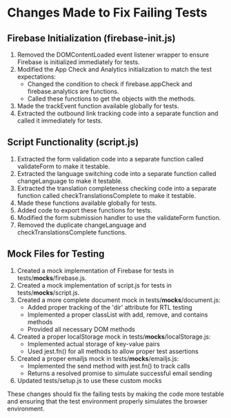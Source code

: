 # Changes Made to Fix Failing Tests

## Firebase Initialization (firebase-init.js)

1. Removed the DOMContentLoaded event listener wrapper to ensure Firebase is initialized immediately for tests.
2. Modified the App Check and Analytics initialization to match the test expectations:
   - Changed the condition to check if firebase.appCheck and firebase.analytics are functions.
   - Called these functions to get the objects with the methods.
3. Made the trackEvent function available globally for tests.
4. Extracted the outbound link tracking code into a separate function and called it immediately for tests.

## Script Functionality (script.js)

1. Extracted the form validation code into a separate function called validateForm to make it testable.
2. Extracted the language switching code into a separate function called changeLanguage to make it testable.
3. Extracted the translation completeness checking code into a separate function called checkTranslationsComplete to make it testable.
4. Made these functions available globally for tests.
5. Added code to export these functions for tests.
6. Modified the form submission handler to use the validateForm function.
7. Removed the duplicate changeLanguage and checkTranslationsComplete functions.

## Mock Files for Testing

1. Created a mock implementation of Firebase for tests in tests/__mocks__/firebase.js.
2. Created a mock implementation of script.js for tests in tests/__mocks__/script.js.
3. Created a more complete document mock in tests/__mocks__/document.js:
   - Added proper tracking of the 'dir' attribute for RTL testing
   - Implemented a proper classList with add, remove, and contains methods
   - Provided all necessary DOM methods
4. Created a proper localStorage mock in tests/__mocks__/localStorage.js:
   - Implemented actual storage of key-value pairs
   - Used jest.fn() for all methods to allow proper test assertions
5. Created a proper emailjs mock in tests/__mocks__/emailjs.js:
   - Implemented the send method with jest.fn() to track calls
   - Returns a resolved promise to simulate successful email sending
6. Updated tests/setup.js to use these custom mocks

These changes should fix the failing tests by making the code more testable and ensuring that the test environment properly simulates the browser environment.
